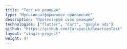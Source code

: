 ```yaml
---
title: "Тест на реакцию"
type: "Мультиплатформенное приложение"
description: "Протестируй свою реакцию"
technologies: ["flutter", "dart", "google ads"]
github: "https://github.com/Carapacik/ReactionTest"
layout: "single-project"
weight: 47
---
```

